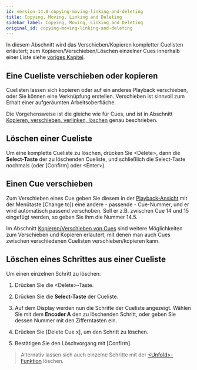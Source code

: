 ```yaml
---
id: version-14.0-copying-moving-linking-and-deleting
title: Copying, Moving, Linking and Deleting
sidebar_label: Copying, Moving, Linking and Deleting
original_id: copying-moving-linking-and-deleting
---
```


In diesem Abschnitt wird das Verschieben/Kopieren kompletter Cuelisten
erläutert; zum Kopieren/Verschieben/Löschen einzelner Cues innerhalb
einer Liste siehe [voriges Kapitel](editing-cue-lists.md#kopierenverschieben-von-cues).

Eine Cueliste verschieben oder kopieren
---------------------------------------

Cuelisten lassen sich kopieren oder auf ein anderes Playback
verschieben, oder Sie können eine Verknüpfung erstellen. Verschieben ist
sinnvoll zum Erhalt einer aufgeräumten Arbeitsoberfläche.

Die Vorgehensweise ist die gleiche wie für Cues, und ist in Abschnitt
[Kopieren, verschieben, verlinken, löschen](../cues/copying-moving-linking-and-deleting.md) genau beschrieben.

Löschen einer Cueliste
----------------------

Um eine komplette Cueliste zu löschen, drücken Sie \<Delete\>, dann die
**Select-Taste** der zu löschenden Cueliste, und schließlich die
Select-Taste nochmals (oder \[Confirm\] oder \<Enter\>).

Einen Cue verschieben
---------------------

Zum Verschieben eines Cue geben Sie diesem in der [Playback-Ansicht](editing-cue-lists.md#das-fenster-playback-view) 
mit der Menütaste \[Change to\]) eine andere - passende - Cue-Nummer, und er
wird automatisch passend verschoben. Soll er z.B. zwischen Cue 14 und 15
eingefügt werden, so geben Sie ihm die Nummer 14.5.

Im Abschnitt [Kopieren/Verschieben von Cues](editing-cue-lists.md#kopierenverschieben-von-cues) sind weitere Möglichkeiten zum Verschieben und
Kopieren erläutert, mit denen man auch Cues zwischen verschiedenen
Cuelisten verschieben/kopieren kann.

Löschen eines Schrittes aus einer Cueliste
------------------------------------------

Um einen einzelnen Schritt zu löschen:

1. Drücken Sie die \<Delete\>-Taste.

2. Drücken Sie die **Select-Taste** der Cueliste.

3. Auf dem Display werden nun die Schritte der Cueliste angezeigt.
Wählen Sie mit dem **Encoder A** den zu löschenden Schritt, oder geben Sie
dessen Nummer mit den Zifferntasten ein.

4. Drücken Sie \[Delete Cue x\], um den Schritt zu löschen.

5. Bestätigen Sie den Löschvorgang mit \[Confirm\].

> Alternativ lassen sich auch einzelne Schritte mit der
  [\<Unfold\>-Funktion](editing-cue-lists.md#editieren-einer-cueliste-mit-unfold) löschen.
